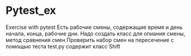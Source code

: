 # Pytest_ex
Exercise with pytest
Есть рабочие смены, содержащие время и день начала, конца, рабочие дни.
Надо создать класс для опиания смены, метод сравнения смен
Проверить набор смен на пересечение с помощью теста
test.py содержит класс Shift

